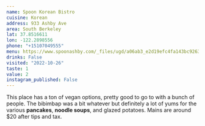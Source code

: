 ```yaml
---
name: Spoon Korean Bistro
cuisine: Korean
address: 933 Ashby Ave
area: South Berkeley
lat: 37.8516611
lon: -122.2898556
phone: "+15107049555"
menu: https://www.spoonashby.com/_files/ugd/a06ab3_e2d19efc4fa143bc9263fd60a8f50a09.pdf
drinks: False
visited: "2022-10-26"
taste: 1
value: 2
instagram_published: False
---
```


This place has a ton of vegan options, pretty good to go to with a bunch of people. The bibimbap was a bit whatever but definitely a lot of yums for the various **pancakes**, **noodle soups**, and glazed potatoes. Mains are around $20 after tips and tax.
